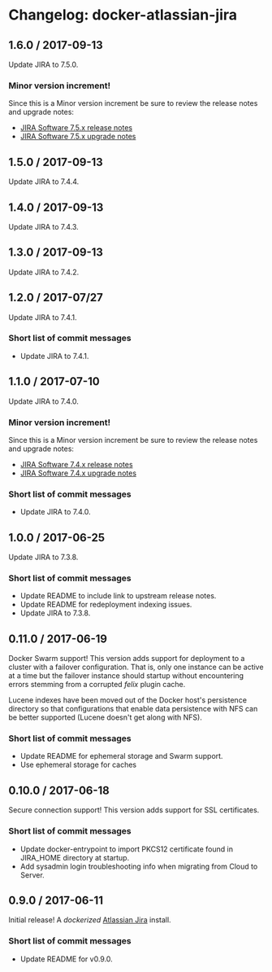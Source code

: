 # Changelog: docker-atlassian-jira

## 1.6.0 / 2017-09-13

Update JIRA to 7.5.0.

### Minor version increment!

Since this is a Minor version increment be sure to review the release notes and upgrade notes:

  * [JIRA Software 7.5.x release notes](https://confluence.atlassian.com/jirasoftware/jira-software-7-5-x-release-notes-934719297.html)
  * [JIRA Software 7.5.x upgrade notes](https://confluence.atlassian.com/jirasoftware/jira-software-7-5-x-upgrade-notes-934719299.html)

## 1.5.0 / 2017-09-13

Update JIRA to 7.4.4.

## 1.4.0 / 2017-09-13

Update JIRA to 7.4.3.

## 1.3.0 / 2017-09-13

Update JIRA to 7.4.2.

## 1.2.0 / 2017-07/27

Update JIRA to 7.4.1.

### Short list of commit messages

  * Update JIRA to 7.4.1.

## 1.1.0 / 2017-07-10

Update JIRA to 7.4.0.

### Minor version increment!

Since this is a Minor version increment be sure to review the release notes and upgrade notes:

  * [JIRA Software 7.4.x release notes](https://confluence.atlassian.com/jirasoftware/jira-software-7-4-x-release-notes-902079634.html)
  * [JIRA Software 7.4.x upgrade notes](https://confluence.atlassian.com/jirasoftware/jira-software-7-4-x-upgrade-notes-907283484.html)

### Short list of commit messages

  * Update JIRA to 7.4.0.

## 1.0.0 / 2017-06-25

Update JIRA to 7.3.8.

### Short list of commit messages

  * Update README to include link to upstream release notes.
  * Update README for redeployment indexing issues.
  * Update JIRA to 7.3.8.

## 0.11.0 / 2017-06-19

Docker Swarm support! This version adds support for deployment to a cluster with a failover configuration. That is, only
one instance can be active at a time but the failover instance should startup without encountering errors stemming from
a corrupted _felix_ plugin cache.

Lucene indexes have been moved out of the Docker host's persistence directory so that configurations that enable data
persistence with NFS can be better supported (Lucene doesn't get along with NFS).

### Short list of commit messages

  * Update README for ephemeral storage and Swarm support.
  * Use ephemeral storage for caches

## 0.10.0 / 2017-06-18

Secure connection support! This version adds support for SSL certificates.

### Short list of commit messages

  * Update docker-entrypoint to import PKCS12 certificate found in JIRA_HOME directory at startup.
  * Add sysadmin login troubleshooting info when migrating from Cloud to Server.

## 0.9.0 / 2017-06-11

Initial release! A _dockerized_ [Atlassian Jira](https://www.atlassian.com/software/jira) install.

### Short list of commit messages

  * Update README for v0.9.0.
